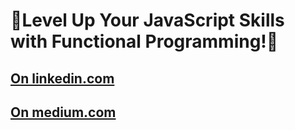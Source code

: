 # 🚀Level Up Your JavaScript Skills with Functional Programming!🌟

## [On linkedin.com](https://www.linkedin.com/pulse/level-up-your-javascript-skills-functional-rushang-chauhan)

## [On medium.com](https://medium.com/@chauhanrushang/level-up-your-javascript-skills-with-functional-programming-51779072bce9)
